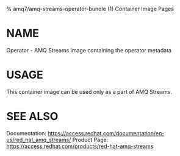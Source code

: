 % amq7/amq-streams-operator-bundle (1) Container Image Pages

# NAME

Operator - AMQ Streams image containing the operator metadata

# USAGE

This container image can be used only as a part of AMQ Streams.

# SEE ALSO

Documentation: https://access.redhat.com/documentation/en-us/red_hat_amq_streams/
Product Page: https://access.redhat.com/products/red-hat-amq-streams

